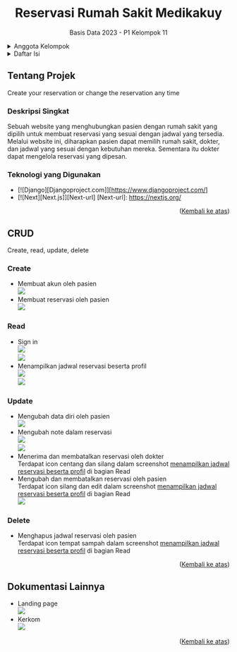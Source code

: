 <a name="readme-top"></a>
<h1 align="center">Reservasi Rumah Sakit Medikakuy</h1>
<p align="center">Basis Data 2023 - P1 Kelompok 11</p>

<details>
  <summary>Anggota Kelompok</summary>
  <ul>
    <li>G6401221023 - Ahmad Subhan Daryhadi</li>
    <li>G6401221036 - Ahmad Faiq Izzulhaq</li>
    <li>G6401221059 - Muhammad Bagir Shahab</li>
  </ul>
</details>

<details>
  <summary>Daftar Isi</summary>
  <ol>
    <li><a href="#deskripsi-singkat">Deskripsi Singkat</a></li>
    <li><a href="#crud">CRUD</a>
      <ul>
        <li><a href="#create">Create</a></li>
        <li><a href="#read">Read</a></li>
        <li><a href="#update">Update</a></li>
        <li><a href="#delete">Delete</a></li>
      </ul>
    </li>
    <li><a href="#dokumentasi-lainnya">Dokumentasi Lainnya</a></li>
  </ol>
</details>

## Tentang Projek
Create your reservation or change the reservation any time
### Deskripsi Singkat
Sebuah website yang menghubungkan pasien dengan rumah sakit yang dipilih untuk membuat reservasi yang sesuai dengan jadwal yang tersedia. Melalui website ini, diharapkan pasien dapat memilih rumah sakit, dokter, dan jadwal yang sesuai dengan kebutuhan mereka. Sementara itu dokter dapat mengelola reservasi yang dipesan.
### Teknologi yang Digunakan
* [![Django][Djangoproject.com]][https://www.djangoproject.com/]
* [![Next][Next.js]][Next-url]
[Next-url]: https://nextjs.org/
<p align="right">(<a href="#readme-top">Kembali ke atas</a>)</p>

## CRUD
Create, read, update, delete
### Create
- Membuat akun oleh pasien 
  <br> <img src="/screenshot/signup_pasien.png">
- Membuat reservasi oleh pasien
  <br> <img src="/screenshot/create_reservasi.png">
### Read
- Sign in
  <br> <img src="/screenshot/signin_dokter.png">
  <br> <img src="/screenshot/signin_pasien.png"> 
- Menampilkan jadwal reservasi beserta profil
  <br> <img src="/screenshot/mainpage_dokter.png" id="dokter">
  <br> <img src="/screenshot/mainpage_pasien.png" id="pasien">
### Update
- Mengubah data diri oleh pasien
  <br> <img src="/screenshot/edit_profil.png">
- Mengubah note dalam reservasi
  <br> <img src="/screenshot/note_dokter.png">
  <br> <img src="/screenshot/note_pasien.png">
- Menerima dan membatalkan reservasi oleh dokter  
  Terdapat icon centang dan silang dalam screenshot [menampilkan jadwal reservasi beserta profil](#dokter) di bagian Read  
- Mengubah dan membatalkan reservasi oleh pasien  
  Terdapat icon silang dan edit dalam screenshot [menampilkan jadwal reservasi beserta profil](#pasien) di bagian Read
  <br> <img src="/screenshot/edit_reservasi.png">
### Delete
- Menghapus jadwal reservasi oleh pasien  
  Terdapat icon tempat sampah dalam screenshot [menampilkan jadwal reservasi beserta profil](#pasien) di bagian Read
<p align="right">(<a href="#readme-top">Kembali ke atas</a>)</p>

## Dokumentasi Lainnya
- Landing page
  <br> <img src="/screenshot/landing_page.png">
- Kerkom
  <br> <img src="/screenshot/dokumentasi.jpg">
<p align="right">(<a href="#readme-top">Kembali ke atas</a>)</p>

